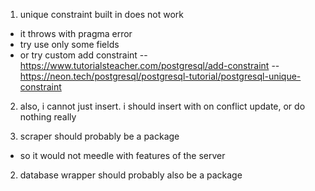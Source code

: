 
1. unique constraint built in does not work
- it throws with pragma error
- try use only some fields 
- or try custom add constraint 
-- https://www.tutorialsteacher.com/postgresql/add-constraint 
-- https://neon.tech/postgresql/postgresql-tutorial/postgresql-unique-constraint

2. also, i cannot just insert. i should insert with on conflict update, or do nothing really

1. scraper should probably be a package
- so it would not meedle with features of the server
2. database wrapper should probably also be a package